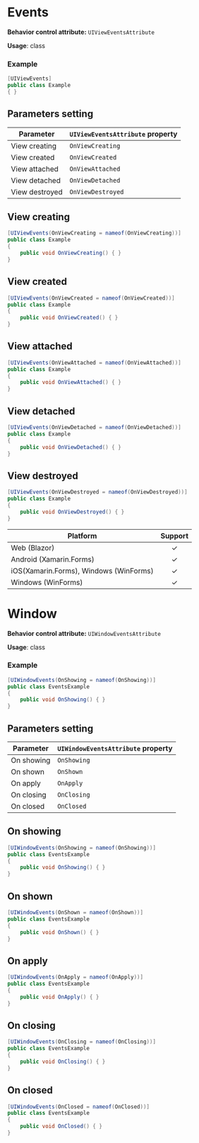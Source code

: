 # Events

**Behavior control attribute:**  `UIViewEventsAttribute`

**Usage**: class

### Example

```csharp
[UIViewEvents]
public class Example
{ }
```

## Parameters setting

| Parameter | `UIViewEventsAttribute` property | 
| -----------|:------------- 
| View creating | `OnViewCreating` |
| View created | `OnViewCreated` |
| View attached | `OnViewAttached` |
| View detached | `OnViewDetached` |
| View destroyed | `OnViewDestroyed` |

## View creating

```csharp
[UIViewEvents(OnViewCreating = nameof(OnViewCreating))]
public class Example
{ 
    public void OnViewCreating() { }
}
```

## View created

```csharp
[UIViewEvents(OnViewCreated = nameof(OnViewCreated))]
public class Example
{ 
    public void OnViewCreated() { }
}
```

## View attached

```csharp
[UIViewEvents(OnViewAttached = nameof(OnViewAttached))]
public class Example
{ 
    public void OnViewAttached() { }
}
```

## View detached

```csharp
[UIViewEvents(OnViewDetached = nameof(OnViewDetached))]
public class Example
{ 
    public void OnViewDetached() { }
}
```

## View destroyed

```csharp
[UIViewEvents(OnViewDestroyed = nameof(OnViewDestroyed))]
public class Example
{ 
    public void OnViewDestroyed() { }
}
```

| Platform | Support | 
| -----------|:-------------:| 
| Web (Blazor) | &check; |
| Android (Xamarin.Forms) | &check; |
| iOS(Xamarin.Forms), Windows (WinForms) | &check; |
| Windows (WinForms) | &check; |


# Window

**Behavior control attribute:**  `UIWindowEventsAttribute`

**Usage**: class

### Example

```csharp
[UIWindowEvents(OnShowing = nameof(OnShowing))]
public class EventsExample
{ 
    public void OnShowing() { }
}
```

## Parameters setting

| Parameter | `UIWindowEventsAttribute` property | 
| -----------|:------------- 
| On showing | `OnShowing` |
| On shown | `OnShown` |
| On apply | `OnApply` |
| On closing | `OnClosing` |
| On closed | `OnClosed` |

## On showing

```csharp
[UIWindowEvents(OnShowing = nameof(OnShowing))]
public class EventsExample
{ 
    public void OnShowing() { }
}
```

## On shown

```csharp
[UIWindowEvents(OnShown = nameof(OnShown))]
public class EventsExample
{ 
    public void OnShown() { }
}
```

## On apply

```csharp
[UIWindowEvents(OnApply = nameof(OnApply))]
public class EventsExample
{ 
    public void OnApply() { }
}
```

## On closing

```csharp
[UIWindowEvents(OnClosing = nameof(OnClosing))]
public class EventsExample
{ 
    public void OnClosing() { }
}
```

## On closed

```csharp
[UIWindowEvents(OnClosed = nameof(OnClosed))]
public class EventsExample
{ 
    public void OnClosed() { }
}
```